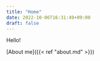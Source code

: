 ```yaml
---
title: "Home"
date: 2022-10-06T16:31:49+09:00
draft: false
---
```


Hello!

[About me]({{< ref "about.md" >}})
